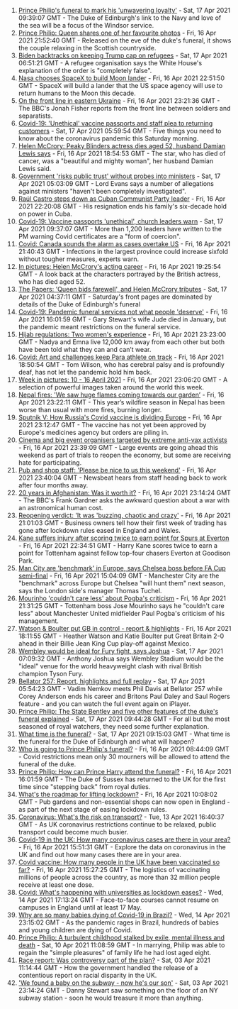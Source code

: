 1. [Prince Philip's funeral to mark his 'unwavering loyalty'](https://www.bbc.co.uk/news/uk-56779068) - Sat, 17 Apr 2021 09:39:07 GMT - The Duke of Edinburgh's link to the Navy and love of the sea will be a focus of the Windsor service.
2. [Prince Philip: Queen shares one of her favourite photos](https://www.bbc.co.uk/news/uk-56777064) - Fri, 16 Apr 2021 21:52:40 GMT - Released on the eve of the duke's funeral, it shows the couple relaxing in the Scottish countryside.
3. [Biden backtracks on keeping Trump cap on refugees](https://www.bbc.co.uk/news/world-us-canada-56778721) - Sat, 17 Apr 2021 06:51:21 GMT - A refugee organisation says the White House's explanation of the order is "completely false".
4. [Nasa chooses SpaceX to build Moon lander](https://www.bbc.co.uk/news/science-environment-56781556) - Fri, 16 Apr 2021 22:51:50 GMT - SpaceX will build a lander that the US space agency will use to return humans to the Moon this decade.
5. [On the front line in eastern Ukraine](https://www.bbc.co.uk/news/world-europe-56776463) - Fri, 16 Apr 2021 23:21:36 GMT - The BBC's Jonah Fisher reports from the front line between soldiers and separatists.
6. [Covid-19: 'Unethical' vaccine passports and staff plea to returning customers](https://www.bbc.co.uk/news/uk-56781687) - Sat, 17 Apr 2021 05:59:54 GMT - Five things you need to know about the coronavirus pandemic this Saturday morning.
7. [Helen McCrory: Peaky Blinders actress dies aged 52, husband Damian Lewis says](https://www.bbc.co.uk/news/entertainment-arts-56770593) - Fri, 16 Apr 2021 18:54:53 GMT - The star, who has died of cancer, was a "beautiful and mighty woman", her husband Damian Lewis said.
8. [Government 'risks public trust' without probes into ministers](https://www.bbc.co.uk/news/uk-politics-56763651) - Sat, 17 Apr 2021 05:03:09 GMT - Lord Evans says a number of allegations against ministers "haven't been completely investigated".
9. [Raúl Castro steps down as Cuban Communist Party leader](https://www.bbc.co.uk/news/world-latin-america-56780903) - Fri, 16 Apr 2021 22:20:08 GMT - His resignation ends his family's six-decade hold on power in Cuba.
10. [Covid-19: Vaccine passports 'unethical', church leaders warn](https://www.bbc.co.uk/news/uk-56781724) - Sat, 17 Apr 2021 09:37:07 GMT - More than 1,200 leaders have written to the PM warning Covid certificates are a "form of coercion".
11. [Covid: Canada sounds the alarm as cases overtake US](https://www.bbc.co.uk/news/world-us-canada-56779428) - Fri, 16 Apr 2021 21:40:43 GMT - Infections in the largest province could increase sixfold without tougher measures, experts warn.
12. [In pictures: Helen McCrory's acting career](https://www.bbc.co.uk/news/entertainment-arts-56779389) - Fri, 16 Apr 2021 19:25:54 GMT - A look back at the characters portrayed by the British actress, who has died aged 52.
13. [The Papers: 'Queen bids farewell', and Helen McCrory tributes](https://www.bbc.co.uk/news/blogs-the-papers-56781228) - Sat, 17 Apr 2021 04:37:11 GMT - Saturday's front pages are dominated by details of the Duke of Edinburgh's funeral
14. [Covid-19: Pandemic funeral services not what people 'deserve'](https://www.bbc.co.uk/news/uk-56765962) - Fri, 16 Apr 2021 16:01:59 GMT - Gary Stewart's wife Jude died in January, but the pandemic meant restrictions on the funeral service.
15. [Hijab regulations: Two women's experience](https://www.bbc.co.uk/news/world-56773815) - Fri, 16 Apr 2021 23:23:00 GMT - Nadya and Emna live 12,000 km away from each other but both have been told what they can and can’t wear.
16. [Covid: Art and challenges keep Para athlete on track](https://www.bbc.co.uk/news/uk-56773744) - Fri, 16 Apr 2021 18:50:54 GMT - Tom Wilson, who has cerebral palsy and is profoundly deaf, has not let the pandemic hold him back.
17. [Week in pictures: 10 - 16 April 2021](https://www.bbc.co.uk/news/in-pictures-56759689) - Fri, 16 Apr 2021 23:06:20 GMT - A selection of powerful images taken around the world this week.
18. [Nepal fires: 'We saw huge flames coming towards our garden’](https://www.bbc.co.uk/news/world-asia-56773816) - Fri, 16 Apr 2021 23:22:11 GMT - This year’s wildfire season in Nepal has been worse than usual with more fires, burning longer.
19. [Sputnik V: How Russia's Covid vaccine is dividing Europe](https://www.bbc.co.uk/news/world-europe-56735931) - Fri, 16 Apr 2021 23:12:47 GMT - The vaccine has not yet been approved by Europe's medicines agency but orders are piling in.
20. [Cinema and big event organisers targeted by extreme anti-vax activists](https://www.bbc.co.uk/news/blogs-trending-56772902) - Fri, 16 Apr 2021 23:39:09 GMT - Large events are going ahead this weekend as part of trials to reopen the economy, but some are receiving hate for participating.
21. [Pub and shop staff: 'Please be nice to us this weekend'](https://www.bbc.co.uk/news/newsbeat-56775186) - Fri, 16 Apr 2021 23:40:04 GMT - Newsbeat hears from staff heading back to work after four months away.
22. [20 years in Afghanistan: Was it worth it?](https://www.bbc.co.uk/news/world-asia-56770570) - Fri, 16 Apr 2021 23:14:24 GMT - The BBC's Frank Gardner asks the awkward question about a war with an astronomical human cost.
23. [Reopening verdict: 'It was 'buzzing, chaotic and crazy'](https://www.bbc.co.uk/news/business-56760866) - Fri, 16 Apr 2021 21:01:03 GMT - Business owners tell how their first week of trading has gone after lockdown rules eased in England and Wales.
24. [Kane suffers injury after scoring twice to earn point for Spurs at Everton](https://www.bbc.co.uk/sport/football/56684992) - Fri, 16 Apr 2021 22:34:51 GMT - Harry Kane scores twice to earn a point for Tottenham against fellow top-four chasers Everton at Goodison Park.
25. [Man City are 'benchmark' in Europe, says Chelsea boss before FA Cup semi-final](https://www.bbc.co.uk/sport/football/56776703) - Fri, 16 Apr 2021 15:04:09 GMT - Manchester City are the "benchmark" across Europe but Chelsea "will hunt them" next season, says the London side's manager Thomas Tuchel.
26. [Mourinho 'couldn't care less' about Pogba's criticism](https://www.bbc.co.uk/sport/football/56769754) - Fri, 16 Apr 2021 21:31:25 GMT - Tottenham boss Jose Mourinho says he "couldn't care less" about Manchester United midfielder Paul Pogba's criticism of his management.
27. [Watson & Boulter put GB in control - report & highlights](https://www.bbc.co.uk/sport/tennis/56760606) - Fri, 16 Apr 2021 18:11:55 GMT - Heather Watson and Katie Boulter put Great Britain 2-0 ahead in their Billie Jean King Cup play-off against Mexico.
28. [Wembley would be ideal for Fury fight, says Joshua](https://www.bbc.co.uk/sport/boxing/56783295) - Sat, 17 Apr 2021 07:09:32 GMT - Anthony Joshua says Wembley Stadium would be the "ideal" venue for the world heavyweight clash with rival British champion Tyson Fury.
29. [Bellator 257: Report, highlights and full replay](https://www.bbc.co.uk/sport/mixed-martial-arts/56783293) - Sat, 17 Apr 2021 05:54:23 GMT - Vadim Nemkov meets Phil Davis at Bellator 257 while Corey Anderson ends his career and Britons Paul Daley and Saul Rogers feature - and you can watch the full event again on iPlayer.
30. [Prince Philip: The State Bentley and five other features of the duke's funeral explained](https://www.bbc.co.uk/news/uk-56762822) - Sat, 17 Apr 2021 09:44:28 GMT - For all but the most seasoned of royal watchers, they need some further explanation.
31. [What time is the funeral?](https://www.bbc.co.uk/news/uk-56694327) - Sat, 17 Apr 2021 09:15:03 GMT - What time is the funeral for the Duke of Edinburgh and what will happen?
32. [Who is going to Prince Philip's funeral?](https://www.bbc.co.uk/news/uk-56765468) - Fri, 16 Apr 2021 08:44:09 GMT - Covid restrictions mean only 30 mourners will be allowed to attend the funeral of the duke.
33. [Prince Philip: How can Prince Harry attend the funeral?](https://www.bbc.co.uk/news/uk-56709506) - Fri, 16 Apr 2021 16:01:59 GMT - The Duke of Sussex has returned to the UK for the first time since "stepping back" from royal duties.
34. [What's the roadmap for lifting lockdown?](https://www.bbc.co.uk/news/explainers-52530518) - Fri, 16 Apr 2021 10:08:02 GMT - Pub gardens and non-essential shops can now open in England - as part of the next stage of easing lockdown rules.
35. [Coronavirus: What's the risk on transport?](https://www.bbc.co.uk/news/health-51736185) - Tue, 13 Apr 2021 16:40:37 GMT - As UK coronavirus restrictions continue to be relaxed, public transport could become much busier.
36. [Covid-19 in the UK: How many coronavirus cases are there in your area?](https://www.bbc.co.uk/news/uk-51768274) - Fri, 16 Apr 2021 15:51:31 GMT - Explore the data on coronavirus in the UK and find out how many cases there are in your area.
37. [Covid vaccine: How many people in the UK have been vaccinated so far?](https://www.bbc.co.uk/news/health-55274833) - Fri, 16 Apr 2021 15:27:25 GMT - The logistics of vaccinating millions of people across the country, as more than 32 million people receive at least one dose.
38. [Covid: What's happening with universities as lockdown eases?](https://www.bbc.co.uk/news/explainers-52753913) - Wed, 14 Apr 2021 17:13:24 GMT - Face-to-face courses cannot resume on campuses in England until at least 17 May.
39. [Why are so many babies dying of Covid-19 in Brazil?](https://www.bbc.co.uk/news/world-latin-america-56696907) - Wed, 14 Apr 2021 23:15:02 GMT - As the pandemic rages in Brazil, hundreds of babies and young children are dying of Covid.
40. [Prince Philip: A turbulent childhood stalked by exile, mental illness and death](https://www.bbc.co.uk/news/uk-56690270) - Sat, 10 Apr 2021 11:08:59 GMT - In marrying, Philip was able to regain the "simple pleasures" of family life he had lost aged eight.
41. [Race report: Was controversy part of the plan?](https://www.bbc.co.uk/news/uk-politics-56578839) - Sat, 03 Apr 2021 11:14:44 GMT - How the government handled the release of a contentious report on racial disparity in the UK.
42. ['We found a baby on the subway - now he's our son'](https://www.bbc.co.uk/news/stories-56409764) - Sat, 03 Apr 2021 23:14:24 GMT - Danny Stewart saw something on the floor of an NY subway station - soon he would treasure it more than anything.
